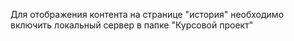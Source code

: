 Для отображения контента на странице "история" необходимо включить локальный сервер в папке "Курсовой проект"
